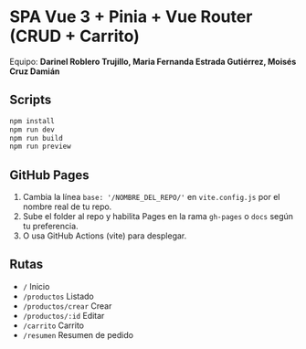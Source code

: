 # SPA Vue 3 + Pinia + Vue Router (CRUD + Carrito)

Equipo: **Darinel Roblero Trujillo, Maria Fernanda Estrada Gutiérrez, Moisés Cruz Damián**

## Scripts
```bash
npm install
npm run dev
npm run build
npm run preview
```

## GitHub Pages
1. Cambia la línea `base: '/NOMBRE_DEL_REPO/'` en `vite.config.js` por el nombre real de tu repo.
2. Sube el folder al repo y habilita Pages en la rama `gh-pages` o `docs` según tu preferencia.
3. O usa GitHub Actions (vite) para desplegar.

## Rutas
- `/` Inicio
- `/productos` Listado
- `/productos/crear` Crear
- `/productos/:id` Editar
- `/carrito` Carrito
- `/resumen` Resumen de pedido
